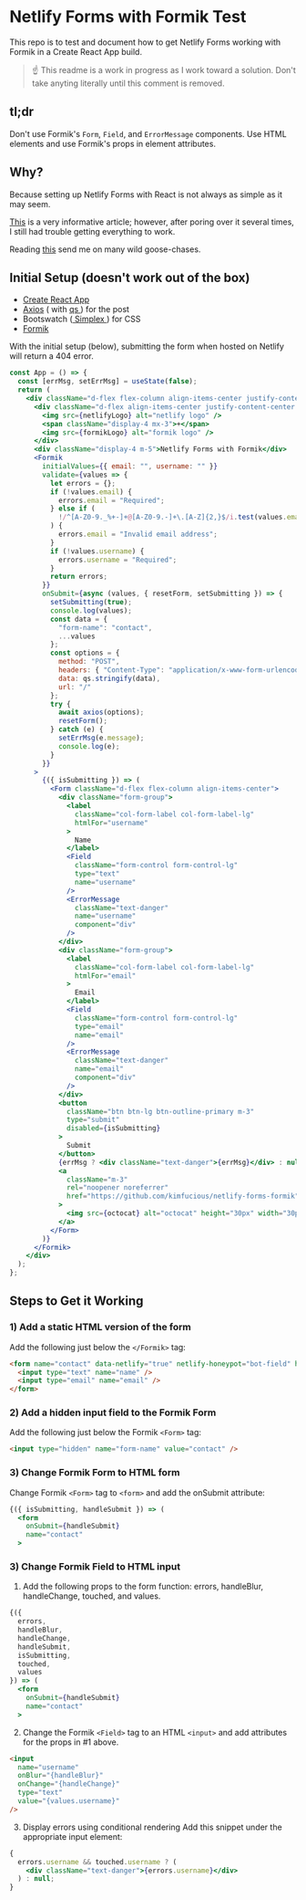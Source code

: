 # Netlify Forms with Formik Test

This repo is to test and document how to get Netlify Forms working with Formik in a Create React App build.

> :point_up: This readme is a work in progress as I work toward a solution. Don't take anyting literally until this comment is removed.

## tl;dr

Don't use Formik's `Form`, `Field`, and `ErrorMessage` components. Use HTML elements and use Formik's props in element attributes.

## Why?

Because setting up Netlify Forms with React is not always as simple as it may seem.

[This](https://www.netlify.com/blog/2017/07/20/how-to-integrate-netlifys-form-handling-in-a-react-app/) is a very informative article; however, after poring over it several times, I still had trouble getting everything to work.

Reading [this](https://community.netlify.com/t/common-issue-how-to-debug-your-form/92) send me on many wild goose-chases.

## Initial Setup (doesn't work out of the box)

- [Create React App](https://github.com/facebook/create-react-app)
- [Axios](https://www.npmjs.com/package/axios) ( with [ qs ](https://www.npmjs.com/package/qs) ) for the post
- Bootswatch ([ Simplex ](https://bootswatch.com/simplex/)) for CSS
- [Formik](https://www.npmjs.com/package/formik)

With the initial setup (below), submitting the form when hosted on Netlify will return a 404 error.

```jsx
const App = () => {
  const [errMsg, setErrMsg] = useState(false);
  return (
    <div className="d-flex flex-column align-items-center justify-content-center w-100 vh-100">
      <div className="d-flex align-items-center justify-content-center text-muted">
        <img src={netlifyLogo} alt="netlify logo" />
        <span className="display-4 mx-3">+</span>
        <img src={formikLogo} alt="formik logo" />
      </div>
      <div className="display-4 m-5">Netlify Forms with Formik</div>
      <Formik
        initialValues={{ email: "", username: "" }}
        validate={values => {
          let errors = {};
          if (!values.email) {
            errors.email = "Required";
          } else if (
            !/^[A-Z0-9._%+-]+@[A-Z0-9.-]+\.[A-Z]{2,}$/i.test(values.email)
          ) {
            errors.email = "Invalid email address";
          }
          if (!values.username) {
            errors.username = "Required";
          }
          return errors;
        }}
        onSubmit={async (values, { resetForm, setSubmitting }) => {
          setSubmitting(true);
          console.log(values);
          const data = {
            "form-name": "contact",
            ...values
          };
          const options = {
            method: "POST",
            headers: { "Content-Type": "application/x-www-form-urlencoded" },
            data: qs.stringify(data),
            url: "/"
          };
          try {
            await axios(options);
            resetForm();
          } catch (e) {
            setErrMsg(e.message);
            console.log(e);
          }
        }}
      >
        {({ isSubmitting }) => (
          <Form className="d-flex flex-column align-items-center">
            <div className="form-group">
              <label
                className="col-form-label col-form-label-lg"
                htmlFor="username"
              >
                Name
              </label>
              <Field
                className="form-control form-control-lg"
                type="text"
                name="username"
              />
              <ErrorMessage
                className="text-danger"
                name="username"
                component="div"
              />
            </div>
            <div className="form-group">
              <label
                className="col-form-label col-form-label-lg"
                htmlFor="email"
              >
                Email
              </label>
              <Field
                className="form-control form-control-lg"
                type="email"
                name="email"
              />
              <ErrorMessage
                className="text-danger"
                name="email"
                component="div"
              />
            </div>
            <button
              className="btn btn-lg btn-outline-primary m-3"
              type="submit"
              disabled={isSubmitting}
            >
              Submit
            </button>
            {errMsg ? <div className="text-danger">{errMsg}</div> : null}
            <a
              className="m-3"
              rel="noopener noreferrer"
              href="https://github.com/kimfucious/netlify-forms-formik"
            >
              <img src={octocat} alt="octocat" height="30px" width="30px" />
            </a>
          </Form>
        )}
      </Formik>
    </div>
  );
};
```

## Steps to Get it Working

### 1) Add a static HTML version of the form

Add the following just below the `</Formik>` tag:

```html
<form name="contact" data-netlify="true" netlify-honeypot="bot-field" hidden>
  <input type="text" name="name" />
  <input type="email" name="email" />
</form>
```

### 2) Add a hidden input field to the Formik Form

Add the following just below the Formik `<Form>` tag:

```html
<input type="hidden" name="form-name" value="contact" />
```

### 3) Change Formik Form to HTML form

Change Formik `<Form>` tag to `<form>` and add the onSubmit attribute:

```jsx
{({ isSubmitting, handleSubmit }) => (
  <form
    onSubmit={handleSubmit}
    name="contact"
  >
```

### 3) Change Formik Field to HTML input

1. Add the following props to the form function: errors, handleBlur, handleChange, touched, and values.

```jsx
{({
  errors,
  handleBlur,
  handleChange,
  handleSubmit,
  isSubmitting,
  touched,
  values
}) => (
  <form
    onSubmit={handleSubmit}
    name="contact"
  >
```

2. Change the Formik `<Field>` tag to an HTML `<input>` and add attributes for the props in #1 above.

```html
<input
  name="username"
  onBlur="{handleBlur}"
  onChange="{handleChange}"
  type="text"
  value="{values.username}"
/>
```

3. Display errors using conditional rendering
   Add this snippet under the appropriate input element:

```jsx
{
  errors.username && touched.username ? (
    <div className="text-danger">{errors.username}</div>
  ) : null;
}
```
